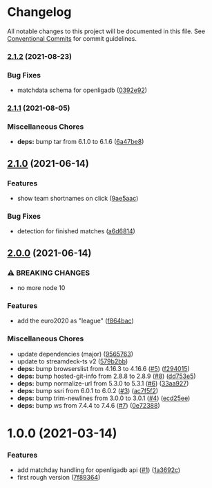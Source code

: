 # Changelog

All notable changes to this project will be documented in this file. See
[Conventional Commits](https://conventionalcommits.org) for commit guidelines.

### [2.1.2](https://github.com/rweich/streamdeck-livescores/compare/v2.1.1...v2.1.2) (2021-08-23)


### Bug Fixes

* matchdata schema for openligadb ([0392e92](https://github.com/rweich/streamdeck-livescores/commit/0392e920e68147f6d747ab5b614e967e72e314cd))

### [2.1.1](https://github.com/rweich/streamdeck-livescores/compare/v2.1.0...v2.1.1) (2021-08-05)


### Miscellaneous Chores

* **deps:** bump tar from 6.1.0 to 6.1.6 ([6a47be8](https://github.com/rweich/streamdeck-livescores/commit/6a47be8e4fe9a562153c3c00fcf6215348c34521))

## [2.1.0](https://github.com/rweich/streamdeck-livescores/compare/v2.0.0...v2.1.0) (2021-06-14)


### Features

* show team shortnames on click ([9ae5aac](https://github.com/rweich/streamdeck-livescores/commit/9ae5aacefa612c126654a704b702a0a596d6c1f0))


### Bug Fixes

* detection for finished matches ([a6d6814](https://github.com/rweich/streamdeck-livescores/commit/a6d68143b8c4c796cac341d02407acd13c2ccabe))

## [2.0.0](https://github.com/rweich/streamdeck-livescores/compare/v1.0.0...v2.0.0) (2021-06-14)


### ⚠ BREAKING CHANGES

* no more node 10

### Features

* add the euro2020 as "league" ([f864bac](https://github.com/rweich/streamdeck-livescores/commit/f864bac7ad799729c6be4fc411c537b77034ca01))


### Miscellaneous Chores

* update dependencies (major) ([9565763](https://github.com/rweich/streamdeck-livescores/commit/95657639fbe7c06f86afec26176efd0f00d3d13a))
* update to streamdeck-ts v2 ([579b2bb](https://github.com/rweich/streamdeck-livescores/commit/579b2bb7a466d4847d7f9c36909c572026eb00bd))
* **deps:** bump browserslist from 4.16.3 to 4.16.6 ([#5](https://github.com/rweich/streamdeck-livescores/issues/5)) ([f294015](https://github.com/rweich/streamdeck-livescores/commit/f294015963b1b8b6b2dd87d937efff8734ba6ae9))
* **deps:** bump hosted-git-info from 2.8.8 to 2.8.9 ([#8](https://github.com/rweich/streamdeck-livescores/issues/8)) ([dd753e5](https://github.com/rweich/streamdeck-livescores/commit/dd753e5228903687193fce8f85d5e678fd2ef8ef))
* **deps:** bump normalize-url from 5.3.0 to 5.3.1 ([#6](https://github.com/rweich/streamdeck-livescores/issues/6)) ([33aa927](https://github.com/rweich/streamdeck-livescores/commit/33aa927b7781814c7d9e786b47d94c9bdcff0e6e))
* **deps:** bump ssri from 6.0.1 to 6.0.2 ([#3](https://github.com/rweich/streamdeck-livescores/issues/3)) ([ac7f5f2](https://github.com/rweich/streamdeck-livescores/commit/ac7f5f2bba3723e83f274f52318b41a5d6ba8684))
* **deps:** bump trim-newlines from 3.0.0 to 3.0.1 ([#4](https://github.com/rweich/streamdeck-livescores/issues/4)) ([ecd25ee](https://github.com/rweich/streamdeck-livescores/commit/ecd25ee3f3b0d4ee5bb0f0b524e727991f5df40e))
* **deps:** bump ws from 7.4.4 to 7.4.6 ([#7](https://github.com/rweich/streamdeck-livescores/issues/7)) ([0e72388](https://github.com/rweich/streamdeck-livescores/commit/0e7238852fd00280626251943c8cacbca9146e69))

# 1.0.0 (2021-03-14)


### Features

* add matchday handling for openligadb api ([#1](https://github.com/rweich/streamdeck-livescores/issues/1)) ([1a3692c](https://github.com/rweich/streamdeck-livescores/commit/1a3692cf9c518922ee55a1a2816198a140cb6f64))
* first rough version ([7f89364](https://github.com/rweich/streamdeck-livescores/commit/7f893641cb7fdce6b77351db353740ed8a3b9311))
